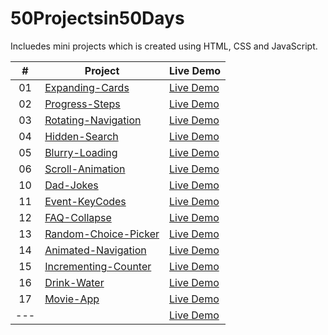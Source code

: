 # 50Projectsin50Days

Incluedes mini projects which is created using HTML, CSS and JavaScript.

|  #  | Project                                                                                                                     | Live Demo                                                                         |
| :-: | --------------------------------------------------------------------------------------------------------------------------- | --------------------------------------------------------------------------------- |
| 01  | [Expanding-Cards](https://github.com/cembicakci/50Projectsin50Days/tree/main/01-Expanding-Cards)                            | [Live Demo](https://cembicakci.github.io/50Projectsin50Days/01-Expanding-Cards/)                |
| 02  | [Progress-Steps](https://github.com/cembicakci/50Projectsin50Days/tree/main/02-Progress-Steps)                              | [Live Demo](https://cembicakci.github.io/50Projectsin50Days/02-Progress-Steps)                  |
| 03  | [Rotating-Navigation](https://github.com/cembicakci/50Projectsin50Days/tree/main/03-Rotating-Navigation)                    | [Live Demo](https://cembicakci.github.io/50Projectsin50Days/03-Rotating-Navigation/)            |
| 04  | [Hidden-Search](https://github.com/cembicakci/50Projectsin50Days/tree/main/04-Hidden-Search)                                | [Live Demo](https://cembicakci.github.io/50Projectsin50Days/04-Hidden-Search/)                  |
| 05  | [Blurry-Loading](https://github.com/cembicakci/50Projectsin50Days/tree/main/05-Blurry-Loading)                              | [Live Demo](https://cembicakci.github.io/50Projectsin50Days/05-Blurry-Loading/)                 | 
| 06  | [Scroll-Animation](https://github.com/cembicakci/50Projectsin50Days/tree/main/06-Scroll-Animation)                          | [Live Demo](https://cembicakci.github.io/50Projectsin50Days/06-Scroll-Animation/)               |
| 10  | [Dad-Jokes](https://github.com/cembicakci/50Projectsin50Days/tree/main/10-Dad-Jokes)                                        | [Live Demo](https://cembicakci.github.io/50Projectsin50Days/10-Dad-Jokes/)                      |
| 11  | [Event-KeyCodes](https://github.com/cembicakci/50Projectsin50Days/tree/main/11-Event-KeyCodes)                              | [Live Demo](https://cembicakci.github.io/50Projectsin50Days/11-Event-KeyCodes/)                 |
| 12  | [FAQ-Collapse](https://github.com/cembicakci/50Projectsin50Days/tree/main/12-FAQ-Collapse)                                  | [Live Demo](https://cembicakci.github.io/50Projectsin50Days/12-FAQ-Collapse/)                   |
| 13  | [Random-Choice-Picker](https://github.com/cembicakci/50Projectsin50Days/tree/main/13-Random-Choice-Picker)                  | [Live Demo](https://cembicakci.github.io/50Projectsin50Days/13-Random-Choice-Picker/)           |
| 14| [Animated-Navigation](https://github.com/cembicakci/50Projectsin50Days/tree/main/14-Animated-Navigation)                      | [Live Demo](https://cembicakci.github.io/50Projectsin50Days/14-Animated-Navigation/)            |
| 15  | [Incrementing-Counter](https://github.com/cembicakci/50Projectsin50Days/tree/main/15-Incrementing-Counter)                  | [Live Demo](https://cembicakci.github.io/50Projectsin50Days/15-Incrementing-Counter/)           |
| 16  | [Drink-Water](https://github.com/cembicakci/50Projectsin50Days/tree/main/16-Drink-Water)                                    | [Live Demo](https://cembicakci.github.io/50Projectsin50Days/16-Drink-Water/)                    |
| 17  | [Movie-App](https://github.com/cembicakci/50Projectsin50Days/tree/main/17-Movie-App)                                        | [Live Demo](https://cembicakci.github.io/50Projectsin50Days/17-Movie-App/)                
| ---  | []()                            | [Live Demo]()                |





